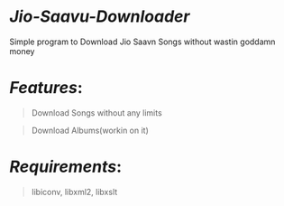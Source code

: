 # *Jio-Saavu-Downloader*

Simple program to Download Jio Saavn Songs without wastin goddamn money


# _Features_:

 > Download Songs without any limits
 
 > Download Albums(workin on it)

# _Requirements_:

 > libiconv, libxml2, libxslt
